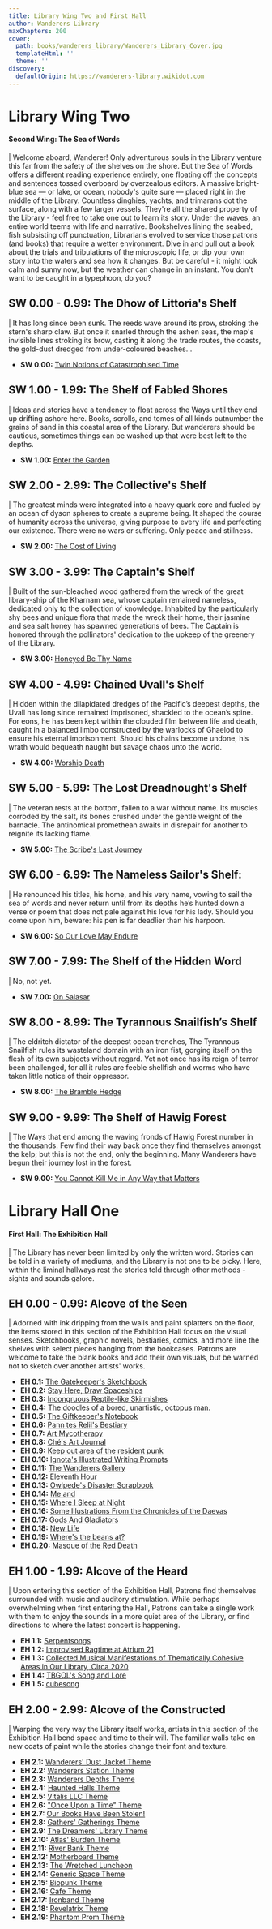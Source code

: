 ```yaml
---
title: Library Wing Two and First Hall
author: Wanderers Library
maxChapters: 200
cover:
  path: books/wanderers_library/Wanderers_Library_Cover.jpg
  templateHtml: ''
  theme: ''
discovery:
  defaultOrigin: https://wanderers-library.wikidot.com
---
```


# Library Wing Two

#### Second Wing: The Sea of Words

| Welcome aboard, Wanderer! Only adventurous souls in the Library venture this far from the safety of the shelves on the shore. But the Sea of Words offers a different reading experience entirely, one floating off the concepts and sentences tossed overboard by overzealous editors. A massive bright-blue sea — or lake, or ocean, nobody's quite sure — placed right in the middle of the Library. Countless dinghies, yachts, and trimarans dot the surface, along with a few larger vessels. They're all the shared property of the Library - feel free to take one out to learn its story. Under the waves, an entire world teems with life and narrative. Bookshelves lining the seabed, fish subsisting off punctuation, Librarians evolved to service those patrons (and books) that require a wetter environment. Dive in and pull out a book about the trials and tribulations of the microscopic life, or dip your own story into the waters and sea how it changes. But be careful - it might look calm and sunny now, but the weather can change in an instant. You don't want to be caught in a typephoon, do you?

## SW 0.00 - 0.99: The Dhow of Littoria's Shelf

| It has long since been sunk. The reeds wave around its prow, stroking the stern's sharp claw. But once it snarled through the ashen seas, the map's invisible lines stroking its brow, casting it along the trade routes, the coasts, the gold-dust dredged from under-coloured beaches…

* **SW 0.00:** <a href=https://wanderers-library.wikidot.com/twin-notions-of-catastrophised-time>Twin Notions of Catastrophised Time</a>


## SW 1.00 - 1.99: The Shelf of Fabled Shores

| Ideas and stories have a tendency to float across the Ways until they end up drifting ashore here. Books, scrolls, and tomes of all kinds outnumber the grains of sand in this coastal area of the Library. But wanderers should be cautious, sometimes things can be washed up that were best left to the depths.

* **SW 1.00:** <a href=https://wanderers-library.wikidot.com/enter-the-garden>Enter the Garden</a>


## SW 2.00 - 2.99: The Collective's Shelf

| The greatest minds were integrated into a heavy quark core and fueled by an ocean of dyson spheres to create a supreme being. It shaped the course of humanity across the universe, giving purpose to every life and perfecting our existence. There were no wars or suffering. Only peace and stillness.

* **SW 2.00:** <a href=https://wanderers-library.wikidot.com/the-cost-of-living>The Cost of Living</a>


## SW 3.00 - 3.99: The Captain's Shelf

| Built of the sun-bleached wood gathered from the wreck of the great library-ship of the Kharnam sea, whose captain remained nameless, dedicated only to the collection of knowledge. Inhabited by the particularly shy bees and unique flora that made the wreck their home, their jasmine and sea salt honey has spawned generations of bees. The Captain is honored through the pollinators' dedication to the upkeep of the greenery of the Library.

* **SW 3.00:** <a href=https://wanderers-library.wikidot.com/honeyed-be-thy-name>Honeyed Be Thy Name</a>


## SW 4.00 - 4.99: Chained Uvall's Shelf

| Hidden within the dilapidated dredges of the Pacific’s deepest depths, the Uvall has long since remained imprisoned, shackled to the ocean’s spine. For eons, he has been kept within the clouded film between life and death, caught in a balanced limbo constructed by the warlocks of Ghaelod to ensure his eternal imprisonment. Should his chains become undone, his wrath would bequeath naught but savage chaos unto the world.

* **SW 4.00:** <a href=https://wanderers-library.wikidot.com/worship-death>Worship Death</a>


## SW 5.00 - 5.99: The Lost Dreadnought's Shelf

| The veteran rests at the bottom, fallen to a war without name. Its muscles corroded by the salt, its bones crushed under the gentle weight of the barnacle. The antinomical promethean awaits in disrepair for another to reignite its lacking flame.

* **SW 5.00:** <a href=https://wanderers-library.wikidot.com/the-scribe-s-last-journey>The Scribe's Last Journey</a>


## SW 6.00 - 6.99: The Nameless Sailor's Shelf:

| He renounced his titles, his home, and his very name, vowing to sail the sea of words and never return until from its depths he’s hunted down a verse or poem that does not pale against his love for his lady. Should you come upon him, beware: his pen is far deadlier than his harpoon.

* **SW 6.00:** <a href=https://wanderers-library.wikidot.com/so-our-love-may-endure>So Our Love May Endure</a>


## SW 7.00 - 7.99: The Shelf of the Hidden Word

| No, not yet.

* **SW 7.00:** <a href=https://wanderers-library.wikidot.com/on-salasar>On Salasar</a>


## SW 8.00 - 8.99: The Tyrannous Snailfish’s Shelf

| The eldritch dictator of the deepest ocean trenches, The Tyrannous Snailfish rules its wasteland domain with an iron fist, gorging itself on the flesh of its own subjects without regard. Yet not once has its reign of terror been challenged, for all it rules are feeble shellfish and worms who have taken little notice of their oppressor.

* **SW 8.00:** <a href=https://wanderers-library.wikidot.com/the-bramble-hedge>The Bramble Hedge</a>


## SW 9.00 - 9.99: The Shelf of Hawig Forest

| The Ways that end among the waving fronds of Hawig Forest number in the thousands. Few find their way back once they find themselves amongst the kelp; but this is not the end, only the beginning. Many Wanderers have begun their journey lost in the forest.

* **SW 9.00:** <a href=https://wanderers-library.wikidot.com/you-cannot-kill-me-in-any-way-that-matters>You Cannot Kill Me in Any Way that Matters</a>

# Library Hall One

#### First Hall: The Exhibition Hall

| The Library has never been limited by only the written word. Stories can be told in a variety of mediums, and the Library is not one to be picky. Here, within the liminal hallways rest the stories told through other methods - sights and sounds galore.


## EH 0.00 - 0.99: Alcove of the Seen

| Adorned with ink dripping from the walls and paint splatters on the floor, the items stored in this section of the Exhibition Hall focus on the visual senses. Sketchbooks, graphic novels, bestiaries, comics, and more line the shelves with select pieces hanging from the bookcases. Patrons are welcome to take the blank books and add their own visuals, but be warned not to sketch over another artists' works.

* **EH 0.1:** <a href=https://wanderers-library.wikidot.com/the-gatekeeper-s-sketchbook>The Gatekeeper's Sketchbook</a>
* **EH 0.2:** <a href=https://wanderers-library.wikidot.com/stay-here-draw-spaceships>Stay Here, Draw Spaceships</a>
* **EH 0.3:** <a href=https://wanderers-library.wikidot.com/zaskakujace-utarczki-smokopodobnych>Incongruous Reptile-like Skirmishes</a>
* **EH 0.4:** <a href=https://wanderers-library.wikidot.com/the-doodles-of-a-bored-unartistic-octopus-man>The doodles of a bored, unartistic, octopus man.</a>
* **EH 0.5:** <a href=https://wanderers-library.wikidot.com/the-giftkeeper-s-notebook>The Giftkeeper's Notebook</a>
* **EH 0.6:** <a href=https://wanderers-library.wikidot.com/pann-tes-relil-s-bestiary>Pann tes Relil's Bestiary</a>
* **EH 0.7:** <a href=https://wanderers-library.wikidot.com/art-mycotherapy>Art Mycotherapy</a>
* **EH 0.8:** <a href=https://wanderers-library.wikidot.com/che-s-art-journal>Ché's Art Journal</a>
* **EH 0.9:** <a href=https://wanderers-library.wikidot.com/keep-out-area-of-the-resident-punk>Keep out area of the resident punk</a>
* **EH 0.10:** <a href=https://wanderers-library.wikidot.com/art-mycotherapy-prompts>Ignota's Illustrated Writing Prompts</a>
* **EH 0.11:** <a href=https://wanderers-library.wikidot.com/the-wanderers-gallery>The Wanderers Gallery</a>
* **EH 0.12:** <a href=https://wanderers-library.wikidot.com/eleventh-hour>Eleventh Hour</a>
* **EH 0.13:** <a href=https://wanderers-library.wikidot.com/owlpedes-disaster-scrapbook>Owlpede's Disaster Scrapbook</a>
* **EH 0.14:** <a href=https://wanderers-library.wikidot.com/me-and>Me and</a>
* **EH 0.15:** <a href=https://wanderers-library.wikidot.com/where-i-sleep-at-night>Where I Sleep at Night</a>
* **EH 0.16:** <a href=https://wanderers-library.wikidot.com/some-illustrations-from-the-chronicles-of-the-daevas>Some Illustrations From the Chronicles of the Daevas</a>
* **EH 0.17:** <a href=https://wanderers-library.wikidot.com/gods-and-gladiators>Gods And Gladiators</a>
* **EH 0.18:** <a href=https://wanderers-library.wikidot.com/new-life>New Life</a>
* **EH 0.19:** <a href=https://wanderers-library.wikidot.com/where-s-the-beans-at>Where's the beans at?</a>
* **EH 0.20:** <a href=https://wanderers-library.wikidot.com/phantom-prom-2024-entry-the-masque-of-the-red-death>Masque of the Red Death</a>


## EH 1.00 - 1.99: Alcove of the Heard

| Upon entering this section of the Exhibition Hall, Patrons find themselves surrounded with music and auditory stimulation. While perhaps overwhelming when first entering the Hall, Patrons can take a single work with them to enjoy the sounds in a more quiet area of the Library, or find directions to where the latest concert is happening.

* **EH 1.1:** <a href=https://wanderers-library.wikidot.com/serpentsongs>Serpentsongs</a>
* **EH 1.2:** <a href=https://wanderers-library.wikidot.com/improvised-ragtime-at-atrium-21>Improvised Ragtime at Atrium 21</a>
* **EH 1.3:** <a href=https://wanderers-library.wikidot.com/library-theme-songs>Collected Musical Manifestations of Thematically Cohesive Areas in Our Library, Circa 2020</a>
* **EH 1.4:** <a href=https://wanderers-library.wikidot.com/tbgol-s-song-and-lore>TBGOL's Song and Lore</a>
* **EH 1.5:** <a href=https://wanderers-library.wikidot.com/cubesong>cubesong</a>


## EH 2.00 - 2.99: Alcove of the Constructed

| Warping the very way the Library itself works, artists in this section of the Exhibition Hall bend space and time to their will. The familiar walls take on new coats of paint while the stories change their font and texture.

* **EH 2.1:** <a href=https://wanderers-library.wikidot.com/component:theme>Wanderers' Dust Jacket Theme</a>
* **EH 2.2:** <a href=https://wanderers-library.wikidot.com/component:wanderers-station>Wanderers Station Theme</a>
* **EH 2.3:** <a href=https://wanderers-library.wikidot.com/component:wanderers-depths>Wanderers Depths Theme</a>
* **EH 2.4:** <a href=https://wanderers-library.wikidot.com/component:haunted-halls-theme>Haunted Halls Theme</a>
* **EH 2.5:** <a href=https://wanderers-library.wikidot.com/component:vitalis-llc>Vitalis LLC Theme</a>
* **EH 2.6:** <a href=https://wanderers-library.wikidot.com/component:once-upon-a-time>"Once Upon a Time" Theme</a>
* **EH 2.7:** <a href=https://wanderers-library.wikidot.com/component:stolen-theme>Our Books Have Been Stolen!</a>
* **EH 2.8:** <a href=https://wanderers-library.wikidot.com/component:gathers-gatherings-theme>Gathers' Gatherings Theme</a>
* **EH 2.9:** <a href=https://wanderers-library.wikidot.com/component:dreamers-theme>The Dreamers' Library Theme</a>
* **EH 2.10:** <a href=https://wanderers-library.wikidot.com/component:atlas-burden-theme>Atlas' Burden Theme</a>
* **EH 2.11:** <a href=https://wanderers-library.wikidot.com/component:river-bank-theme>River Bank Theme</a>
* **EH 2.12:** <a href=https://wanderers-library.wikidot.com/component:motherboard-theme>Motherboard Theme</a>
* **EH 2.13:** <a href=https://wanderers-library.wikidot.com/component:wretched-luncheon>The Wretched Luncheon</a>
* **EH 2.14:** <a href=https://wanderers-library.wikidot.com/component:space>Generic Space Theme</a>
* **EH 2.15:** <a href=https://wanderers-library.wikidot.com/component:biopunk>Biopunk Theme</a>
* **EH 2.16:** <a href=https://wanderers-library.wikidot.com/component:cafe>Cafe Theme</a>
* **EH 2.17:** <a href=https://wanderers-library.wikidot.com/component:ironband>Ironband Theme</a>
* **EH 2.18:** <a href=https://wanderers-library.wikidot.com/revelatrix-theme>Revelatrix Theme</a>
* **EH 2.19:** <a href=https://wanderers-library.wikidot.com/component:phantomprom>Phantom Prom Theme</a>
